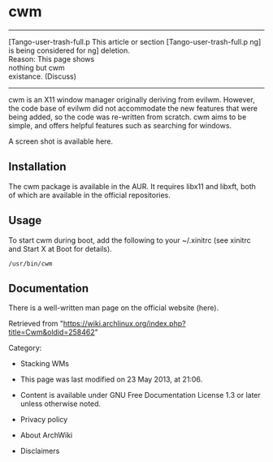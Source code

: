 cwm
===

  ------------------------ ------------------------ ------------------------
  [Tango-user-trash-full.p This article or section  [Tango-user-trash-full.p
  ng]                      is being considered for  ng]
                           deletion.                
                           Reason: This page shows  
                           nothing but cwm          
                           existance. (Discuss)     
  ------------------------ ------------------------ ------------------------

cwm is an X11 window manager originally deriving from evilwm. However,
the code base of evilwm did not accommodate the new features that were
being added, so the code was re-written from scratch. cwm aims to be
simple, and offers helpful features such as searching for windows.

A screen shot is available here.

Installation
------------

The cwm package is available in the AUR. It requires libx11 and libxft,
both of which are available in the official repositories.

Usage
-----

To start cwm during boot, add the following to your ~/.xinitrc (see
xinitrc and Start X at Boot for details).

    /usr/bin/cwm

Documentation
-------------

There is a well-written man page on the official website (here).

Retrieved from
"https://wiki.archlinux.org/index.php?title=Cwm&oldid=258462"

Category:

-   Stacking WMs

-   This page was last modified on 23 May 2013, at 21:06.
-   Content is available under GNU Free Documentation License 1.3 or
    later unless otherwise noted.
-   Privacy policy
-   About ArchWiki
-   Disclaimers
